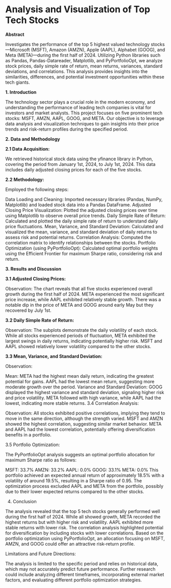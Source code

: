 # Analysis and Visualization of Top Tech Stocks 

**Abstract**

Investigates the performance of the top 5 highest valued technology stocks—Microsoft (MSFT), Amazon (AMZN), Apple (AAPL), Alphabet (GOOG), and Meta (META)—during the first half of 2024. Utilizing Python libraries such as Pandas, Pandas-Datareader, Matplotlib, and PyPortfolioOpt, we analyze stock prices, daily simple rate of return, mean returns, variances, standard deviations, and correlations. This analysis provides insights into the similarities, differences, and potential investment opportunities within these tech giants.

**1. Introduction**

The technology sector plays a crucial role in the modern economy, and understanding the performance of leading tech companies is vital for investors and market analysts. This project focuses on five prominent tech stocks: MSFT, AMZN, AAPL, GOOG, and META. Our objective is to leverage data analysis and visualization techniques to gain insights into their price trends and risk-return profiles during the specified period.

**2. Data and Methodology**

**2.1 Data Acquisition:**

We retrieved historical stock data using the yfinance library in Python, covering the period from January 1st, 2024, to July 1st, 2024. This data includes daily adjusted closing prices for each of the five stocks.

**2.2 Methodology:**

Employed the following steps:

Data Loading and Cleaning: Imported necessary libraries (Pandas, NumPy, Matplotlib) and loaded stock data into a Pandas DataFrame.
Adjusted Closing Price Visualization: Plotted the adjusted closing prices over time using Matplotlib to observe overall price trends.
Daily Simple Rate of Return: Calculated and plotted the daily simple rate of return to understand daily price fluctuations.
Mean, Variance, and Standard Deviation: Calculated and visualized the mean, variance, and standard deviation of daily returns to assess risk and potential returns.
Correlation Analysis: Computed the correlation matrix to identify relationships between the stocks.
Portfolio Optimization (using PyPortfolioOpt): Calculated optimal portfolio weights using the Efficient Frontier for maximum Sharpe ratio, considering risk and return.

**3. Results and Discussion**

**3.1 Adjusted Closing Prices:**

Observation: The chart reveals that all five stocks experienced overall growth during the first half of 2024. META experienced the most significant price increase, while AAPL exhibited relatively stable growth. There was a notable dip in the price of META and GOOG around early May but they recovered by July 1st.

**3.2 Daily Simple Rate of Return:**

Observation: The subplots demonstrate the daily volatility of each stock. While all stocks experienced periods of fluctuation, META exhibited the largest swings in daily returns, indicating potentially higher risk. MSFT and AAPL showed relatively lower volatility compared to the other stocks.

**3.3 Mean, Variance, and Standard Deviation:**

Observation:

Mean: META had the highest mean daily return, indicating the greatest potential for gains. AAPL had the lowest mean return, suggesting more moderate growth over the period.
Variance and Standard Deviation: GOOG displayed the highest variance and standard deviation, signaling higher risk and price volatility. META followed with high variance, while AAPL had the lowest, indicating more stable returns.
3.4 Correlation Analysis:

Observation: All stocks exhibited positive correlations, implying they tend to move in the same direction, although the strength varied. MSFT and AMZN showed the highest correlation, suggesting similar market behavior. META and AAPL had the lowest correlation, potentially offering diversification benefits in a portfolio.

3.5 Portfolio Optimization:

The PyPortfolioOpt analysis suggests an optimal portfolio allocation for maximum Sharpe ratio as follows:

MSFT: 33.7%
AMZN: 33.2%
AAPL: 0.0%
GOOG: 33.1%
META: 0.0%
This portfolio achieved an expected annual return of approximately 18.5% with a volatility of around 19.5%, resulting in a Sharpe ratio of 0.95. The optimization process excluded AAPL and META from the portfolio, possibly due to their lower expected returns compared to the other stocks.

4. Conclusion

The analysis revealed that the top 5 tech stocks generally performed well during the first half of 2024. While all showed growth, META recorded the highest returns but with higher risk and volatility. AAPL exhibited more stable returns with lower risk. The correlation analysis highlighted potential for diversification by including stocks with lower correlations. Based on the portfolio optimization using PyPortfolioOpt, an allocation focusing on MSFT, AMZN, and GOOG could offer an attractive risk-return profile.

Limitations and Future Directions:

The analysis is limited to the specific period and relies on historical data, which may not accurately predict future performance. Further research could include analyzing different timeframes, incorporating external market factors, and evaluating different portfolio optimization strategies.
